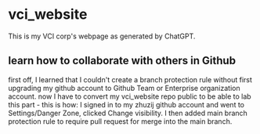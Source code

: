 # vci_website
This is my VCI corp's webpage as generated by ChatGPT.

## learn how to collaborate with others in Github
first off, I learned that I couldn't create a branch protection rule without first upgrading my github account to Github Team or Enterprise organization account.
now I have to convert my vci_website repo public to be able to lab this part - this is how: I signed in to my zhuzij github account and went to Settings/Danger Zone, clicked Change visibility.
I then added main branch protection rule to require pull request for merge into the main branch.
